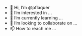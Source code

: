 - 👋 Hi, I’m @pflaquer
- 👀 I’m interested in ...
- 🌱 I’m currently learning ...
- 💞️ I’m looking to collaborate on ...
- 📫 How to reach me ...

<!---
pflaquer/pflaquer is a ✨ special ✨ repository because its `README.md` (this file) appears on your GitHub profile.
You can click the Preview link to take a look at your changes.
--->
